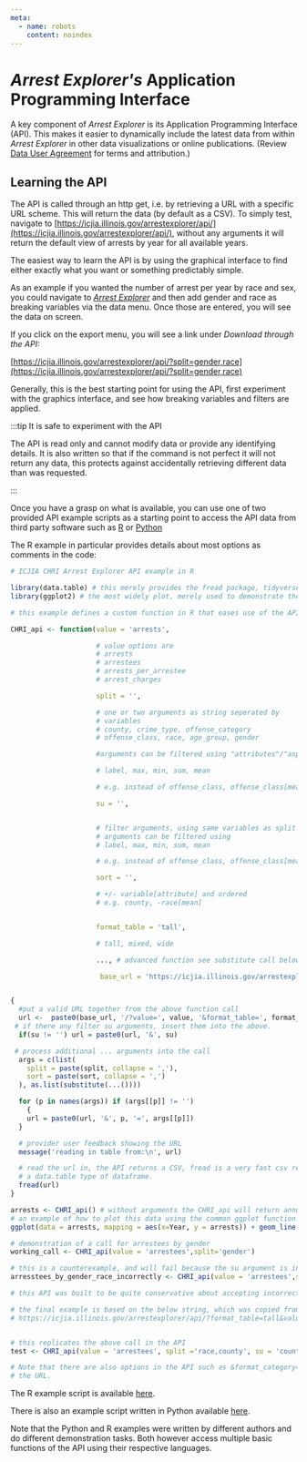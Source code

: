 ```yaml
---
meta:
  - name: robots
    content: noindex
---
```


# _Arrest Explorer's_ Application Programming Interface

A key component of _Arrest Explorer_ is its Application Programming Interface (API). This makes it easier to dynamically include the latest data from within _Arrest Explorer_ in other data visualizations or online publications. (Review [Data User Agreement](/arrestexplorer/docs/User_Agreement) for terms and attribution.)

## Learning the API

The API is called through an http get, i.e. by retrieving a URL with a specific URL scheme. This will return the data (by default as a CSV). To simply test, navigate to [https://icjia.illinois.gov/arrestexplorer/api/](https://icjia.illinois.gov/arrestexplorer/api/), without any arguments it will return the default view of arrests by year for all available years.

The easiest way to learn the API is by using the graphical interface to find either exactly what you want or something predictably simple.

As an example if you wanted the number of arrest per year by race and sex, you could navigate to [_Arrest Explorer_](https://icjia.illinois.gov/arrestexplorer/) and then add gender and race as breaking variables via the data menu. Once those are entered, you will see the data on screen.

If you click on the export menu, you will see a link under _Download through the API:_

[https://icjia.illinois.gov/arrestexplorer/api/?split=gender,race](https://icjia.illinois.gov/arrestexplorer/api/?split=gender,race)

Generally, this is the best starting point for using the API, first experiment with the graphics interface, and see how breaking variables and filters are applied.

:::tip It is safe to experiment with the API

The API is read only and cannot modify data or provide any identifying details. It is also written so that if the command is not perfect it will not return any data, this protects against accidentally retrieving different data than was requested.

:::

Once you have a grasp on what is available, you can use one of two provided API example scripts as a starting point to access the API data from third party software such as [R](https://www.r-project.org/) or [Python](https://www.python.org/)

The R example in particular provides details about most options as comments in the code:

```R
# ICJIA CHRI Arrest Explorer API example in R

library(data.table) # this merely provides the fread package, tidyverse or the base csv read would also work
library(ggplot2) # the most widely plot, merely used to demonstrate the simplicity of plotting the data in R

# this example defines a custom function in R that eases use of the API

CHRI_api <- function(value = 'arrests',

                     # value options are
                     # arrests
                     # arrestees
                     # arrests_per_arrestee
                     # arrest_charges

                     split = '',

                     # one or two arguments as string seperated by
                     # variables
                     # county, crime_type, offense_category
                     # offense_class, race, age_group, gender

                     #arguments can be filtered using "attributes"/"aspects"

                     # label, max, min, sum, mean

                     # e.g. instead of offense_class, offense_class[mean]>1000

                     su = '',


                     # filter arguments, using same variables as split argument
                     # arguments can be filtered using
                     # label, max, min, sum, mean

                     # e.g. instead of offense_class, offense_class[mean]>1000

                     sort = '',

                     # +/- variable[attribute] and ordered
                     # e.g. county, -race[mean]


                     format_table = 'tall',

                     # tall, mixed, wide

                     ..., # advanced function see substitute call below

                      base_url = 'https://icjia.illinois.gov/arrestexplorer/api')


{
  #put a valid URL together from the above function call
  url <-  paste0(base_url, '/?value=', value, '&format_table=', format_table)
 # if there any filter su arguments, insert them into the above.
  if(su != '') url = paste0(url, '&', su)

 # process additional ... arguments into the call
  args = c(list(
    split = paste(split, collapse = ','),
    sort = paste(sort, collapse = ',')
  ), as.list(substitute(...())))

  for (p in names(args)) if (args[[p]] != '')
    {
    url = paste0(url, '&', p, '=', args[[p]])
  }

  # provider user feedback showing the URL
  message('reading in table from:\n', url)

  # read the url in, the API returns a CSV, fread is a very fast csv read function that outputs
  # a data.table type of dataframe.
  fread(url)
}

arrests <- CHRI_api() # without arguments the CHRI_api will return annual total arrests
# an example of how to plot this data using the common ggplot function
ggplot(data = arrests, mapping = aes(x=Year, y = arrests)) + geom_line()

# demonstration of a call for arrestees by gender
working_call <- CHRI_api(value = 'arrestees',split='gender')

# this is a counterexample, and will fail because the su argument is invalid
arresstees_by_gender_race_incorrectly <- CHRI_api(value = 'arrestees',split='gender', su = 'race=White')

# this API was built to be quite conservative about accepting incorrect input

# the final example is based on the below string, which was copied from the UI using the export menu
# https://icjia.illinois.gov/arrestexplorer/api/?format_table=tall&value=arrestees&split=race,county&county[label]=douglas,dupage,edgar,edwards


# this replicates the above call in the API
test <- CHRI_api(value = 'arrestees', split ='race,county', su = 'county[label]=champaign,dupage,edgar,edwards')

# Note that there are also options in the API such as &format_category=indices which returns numeric codes instead of text labels, and can be inserted into the
# the URL.


```

The R example script is available [here](/arrestexplorer/docs/assets/api_example.R).

There is also an example script written in Python available [here](/arrestexplorer/docs/assets/api_example.py).

Note that the Python and R examples were written by different authors and do different demonstration tasks. Both however access multiple basic functions of the API using their respective languages.

<FundingStatement />
